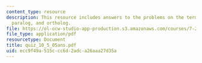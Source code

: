 ```yaml
---
content_type: resource
description: This resource includes answers to the problems on the term ?axis?, homolog,
  paralog, and ortholog.
file: https://ol-ocw-studio-app-production.s3.amazonaws.com/courses/7-22-developmental-biology-fall-2005/ecc9f49a515ccc6d2adca26aaa27d35a_quiz_10_5_05ans.pdf
file_type: application/pdf
resourcetype: Document
title: quiz_10_5_05ans.pdf
uid: ecc9f49a-515c-cc6d-2adc-a26aaa27d35a
---
```

